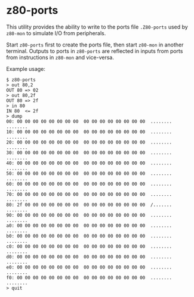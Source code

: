 z80-ports
=========

This utility provides the ability to write to the ports file `.Z80-ports`
used by `z80-mon` to simulate I/O from peripherals.

Start `z80-ports` first to create the ports file, then start `z80-mon` in
another terminal. Outputs to ports in `z80-ports` are reflected in inputs
from ports from instructions in `z80-mon` and vice-versa.

Example usage:
```
$ z80-ports
> out 80,2
OUT 80 => 02
> out 80,2f
OUT 80 => 2f
> in 80
IN 80  <= 2f
> dump
00: 00 00 00 00 00 00 00 00  00 00 00 00 00 00 00 00  ........ ........
10: 00 00 00 00 00 00 00 00  00 00 00 00 00 00 00 00  ........ ........
20: 00 00 00 00 00 00 00 00  00 00 00 00 00 00 00 00  ........ ........
30: 00 00 00 00 00 00 00 00  00 00 00 00 00 00 00 00  ........ ........
40: 00 00 00 00 00 00 00 00  00 00 00 00 00 00 00 00  ........ ........
50: 00 00 00 00 00 00 00 00  00 00 00 00 00 00 00 00  ........ ........
60: 00 00 00 00 00 00 00 00  00 00 00 00 00 00 00 00  ........ ........
70: 00 00 00 00 00 00 00 00  00 00 00 00 00 00 00 00  ........ ........
80: 2f 00 00 00 00 00 00 00  00 00 00 00 00 00 00 00  /....... ........
90: 00 00 00 00 00 00 00 00  00 00 00 00 00 00 00 00  ........ ........
a0: 00 00 00 00 00 00 00 00  00 00 00 00 00 00 00 00  ........ ........
b0: 00 00 00 00 00 00 00 00  00 00 00 00 00 00 00 00  ........ ........
c0: 00 00 00 00 00 00 00 00  00 00 00 00 00 00 00 00  ........ ........
d0: 00 00 00 00 00 00 00 00  00 00 00 00 00 00 00 00  ........ ........
e0: 00 00 00 00 00 00 00 00  00 00 00 00 00 00 00 00  ........ ........
f0: 00 00 00 00 00 00 00 00  00 00 00 00 00 00 00 00  ........ ........
> quit
```

